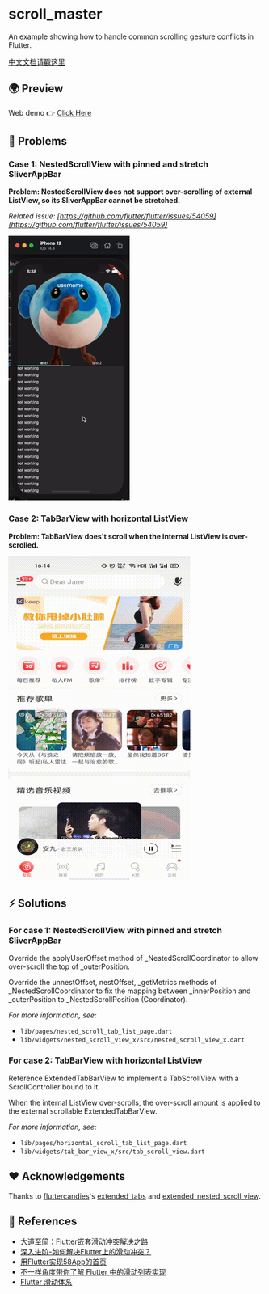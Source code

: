 # scroll_master

An example showing how to handle common scrolling gesture conflicts in Flutter.

[中文文档请戳这里](README.zh.md)

## 🌍 Preview

Web demo 👉   [Click Here](https://killer-1255480117.cos.ap-chongqing.myqcloud.com/web/scrollMaster/index.html)

## 🐛 Problems

### Case 1: NestedScrollView with pinned and stretch SliverAppBar

**Problem: NestedScrollView does not support over-scrolling of external ListView, so its SliverAppBar cannot be stretched.**

*Related issue: [https://github.com/flutter/flutter/issues/54059](https://github.com/flutter/flutter/issues/54059)*

![](screenshots/case1.gif)

### Case 2: TabBarView with horizontal ListView

**Problem: TabBarView does't scroll when the internal ListView is over-scrolled.**

![](screenshots/case2.gif)

## ⚡️ Solutions

### For case 1: NestedScrollView with pinned and stretch SliverAppBar

Override the applyUserOffset method of _NestedScrollCoordinator to allow over-scroll the top of _outerPosition.

Override the unnestOffset, nestOffset, _getMetrics methods of _NestedScrollCoordinator to fix the mapping between _innerPosition and _outerPosition to _NestedScrollPosition (Coordinator).

*For more information, see:*

* `lib/pages/nested_scroll_tab_list_page.dart`
* `lib/widgets/nested_scroll_view_x/src/nested_scroll_view_x.dart`

### For case 2: TabBarView with horizontal ListView

Reference ExtendedTabBarView to implement a TabScrollView with a ScrollController bound to it.

When the internal ListView over-scrolls, the over-scroll amount is applied to the external scrollable ExtendedTabBarView.

*For more information, see:*

* `lib/pages/horizontal_scroll_tab_list_page.dart`
* `lib/widgets/tab_bar_view_x/src/tab_scroll_view.dart`

## ❤️ Acknowledgements

Thanks to [fluttercandies](https://github.com/fluttercandies)'s [extended_tabs](https://github.com/fluttercandies/extended_tabs) and [extended_nested_scroll_view](https://github.com/fluttercandies/extended_nested_scroll_view).

## 📖 References

* [大道至简：Flutter嵌套滑动冲突解决之路](http://vimerzhao.top/posts/flutter-nested-scroll-conflict/)
* [深入进阶-如何解决Flutter上的滑动冲突？ ](https://juejin.cn/post/6900751363173515278)
* [用Flutter实现58App的首页](https://blog.csdn.net/weixin_39891694/article/details/111217123)
* [不一样角度带你了解 Flutter 中的滑动列表实现](https://blog.csdn.net/ZuoYueLiang/article/details/116245138)
* [Flutter 滑动体系 ](https://juejin.cn/post/6983338779415150628)